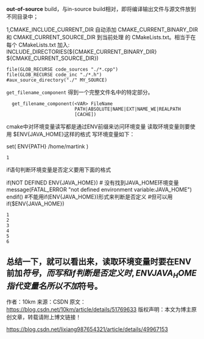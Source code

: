 **out-of-source** build，与in-source build相对，即将编译输出文件与源文件放到不同目录中；


1,CMAKE_INCLUDE_CURRENT_DIR
自动添加 CMAKE_CURRENT_BINARY_DIR 和 CMAKE_CURRENT_SOURCE_DIR 到当前处理
的 CMakeLists.txt。相当于在每个 CMakeLists.txt 加入:
INCLUDE_DIRECTORIES(${CMAKE_CURRENT_BINARY_DIR}
${CMAKE_CURRENT_SOURCE_DIR})





```
file(GLOB_RECURSE code_sources "./*.cpp")
file(GLOB_RECURSE code_inc "./*.h")
#aux_source_directory("./" MY_SOURCE)
```



`get_filename_component` 得到一个完整文件名中的特定部分。

```
  get_filename_component(<VAR> FileName
                         PATH|ABSOLUTE|NAME|EXT|NAME_WE|REALPATH
                         [CACHE])
```

cmake中对环境变量读写都是通过ENV前缀来访问环境变量
读取环境变量则要使用 $ENV{JAVA_HOME}这样的格式
写环境变量如下：

set( ENV{PATH} /home/martink )

    1

if语句判断环境变量是否定义要用下面的格式

if(NOT DEFINED ENV{JAVA_HOME})
    # 没有找到JAVA_HOME环境变量
    message(FATAL_ERROR "not defined environment variable:JAVA_HOME")  
endif()
#不能用if(ENV{JAVA_HOME})形式来判断是否定义 
#但可以用if($ENV{JAVA_HOME})

    1
    2
    3
    4
    5
    6

总结一下，就可以看出来，读取环境变量时要在ENV前加$符号，而写和if判断是否定义时,ENV{JAVA_HOME}指代变量名所以不加$符号。
--------------------- 
作者：10km 
来源：CSDN 
原文：https://blog.csdn.net/10km/article/details/51769633 
版权声明：本文为博主原创文章，转载请附上博文链接！


https://blog.csdn.net/lixiang987654321/article/details/49967153